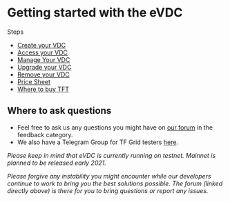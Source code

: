 # Getting started with the eVDC

Steps

- [Create your VDC](evdc_create)
- [Access your VDC](evdc_access)
- [Manage Your VDC](evdc_my_evdc)
- [Upgrade your VDC](evdc_upgrade)
- [Remove your VDC](evdc_remove)
- [Price Sheet](evdc_pricing)
- [Where to buy TFT](buy_tft)

## Where to ask questions

- Feel free to ask us any questions you might have on [our forum](https://forum.threefold.io) in the feedback category.
- We also have a Telegram Group for TF Grid testers [here](https://t.me/joinchat/BwOvOxxgK59GmRoZ2_sM0w).

_Please keep in mind that eVDC is currently running on testnet. Mainnet is planned to be released early 2021._

_Please forgive any instability you might encounter while our developers continue to work to bring you the best solutions possible. The forum (linked directly above) is there for you to bring questions or report any issues._
